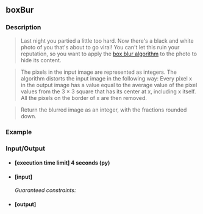 ## boxBur

### Description
> Last night you partied a little too hard. Now there's a black and white photo of you that's about to go viral! You can't let this ruin your reputation, so you want to apply the <a href="https://en.wikipedia.org/wiki/Box_blur">box blur algorithm</a> to the photo to hide its content.

> The pixels in the input image are represented as integers. The algorithm distorts the input image in the following way: Every pixel x in the output image has a value equal to the average value of the pixel values from the 3 × 3 square that has its center at x, including x itself. All the pixels on the border of x are then removed.

> Return the blurred image as an integer, with the fractions rounded down.

### Example

### Input/Output

* #### [execution time limit] 4 seconds (py)

* #### [input]

 	<i>Guaranteed constraints:</i>

* #### [output]
